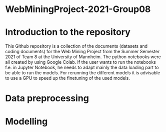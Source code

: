 # WebMiningProject-2021-Group08
# Introduction to the repository
This Github repository is a collection of the documents (datasets and coding documents) for the Web Mining Project from the Summer Semester 2021 of Team 8 at the University of Mannheim. The python notebooks were all created by using Google Colab. If the user wants to run the notebooks f.e. in Jupyter Notebook, he needs to adapt mainly the data loading part to be able to run the models.
For rerunning the different models it is advisable to use a GPU to speed up the finetuning of the used models.

# Data preprocessing
# Modelling
